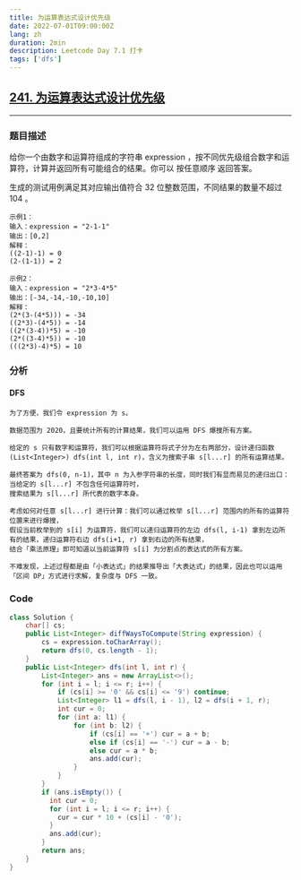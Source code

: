 ```yaml
---
title: 为运算表达式设计优先级
date: 2022-07-01T09:00:00Z
lang: zh
duration: 2min
description: Leetcode Day 7.1 打卡
tags: ['dfs']
---
```


## [241. 为运算表达式设计优先级](https://leetcode.cn/problems/different-ways-to-add-parentheses/) <MarkerMedium />
***
### 题目描述
给你一个由数字和运算符组成的字符串 expression ，按不同优先级组合数字和运算符，计算并返回所有可能组合的结果。你可以 按任意顺序 返回答案。

生成的测试用例满足其对应输出值符合 32 位整数范围，不同结果的数量不超过 104 。

```
示例1：
输入：expression = "2-1-1"
输出：[0,2]
解释：
((2-1)-1) = 0 
(2-(1-1)) = 2
```
```
示例2：
输入：expression = "2*3-4*5"
输出：[-34,-14,-10,-10,10]
解释：
(2*(3-(4*5))) = -34 
((2*3)-(4*5)) = -14 
((2*(3-4))*5) = -10 
(2*((3-4)*5)) = -10 
(((2*3)-4)*5) = 10
```

### 分析
#### DFS
```
为了方便，我们令 expression 为 s。

数据范围为 2020，且要统计所有的计算结果，我们可以运用 DFS 爆搜所有方案。

给定的 s 只有数字和运算符，我们可以根据运算符将式子分为左右两部分，设计递归函数 
(List<Integer>) dfs(int l, int r)，含义为搜索子串 s[l...r] 的所有运算结果。

最终答案为 dfs(0, n-1)，其中 n 为入参字符串的长度，同时我们有显而易见的递归出口：当给定的 s[l...r] 不包含任何运算符时，
搜索结果为 s[l...r] 所代表的数字本身。

考虑如何对任意 s[l...r] 进行计算：我们可以通过枚举 s[l...r] 范围内的所有的运算符位置来进行爆搜，
假设当前枚举到的 s[i] 为运算符，我们可以递归运算符的左边 dfs(l, i-1) 拿到左边所有的结果，递归运算符右边 dfs(i+1, r) 拿到右边的所有结果，
结合「乘法原理」即可知道以当前运算符 s[i] 为分割点的表达式的所有方案。

不难发现，上述过程都是由「小表达式」的结果推导出「大表达式」的结果，因此也可以运用「区间 DP」方式进行求解，复杂度与 DFS 一致。
```

### Code
```java
class Solution {
    char[] cs;
    public List<Integer> diffWaysToCompute(String expression) {
        cs = expression.toCharArray();
        return dfs(0, cs.length - 1);
    }   
    public List<Integer> dfs(int l, int r) {
        List<Integer> ans = new ArrayList<>();
        for (int i = l; i <= r; i++) {
            if (cs[i] >= '0' && cs[i] <= '9') continue;
            List<Integer> l1 = dfs(l, i - 1), l2 = dfs(i + 1, r);
            int cur = 0;
            for (int a: l1) {
                for (int b: l2) {  
                    if (cs[i] == '+') cur = a + b;
                    else if (cs[i] == '-') cur = a - b;
                    else cur = a * b;
                    ans.add(cur);
                }
            }
        }
        if (ans.isEmpty()) {
          int cur = 0;
          for (int i = l; i <= r; i++) {
            cur = cur * 10 + (cs[i] - '0');
          }
          ans.add(cur);
        }
        return ans;
    }   
}
```

